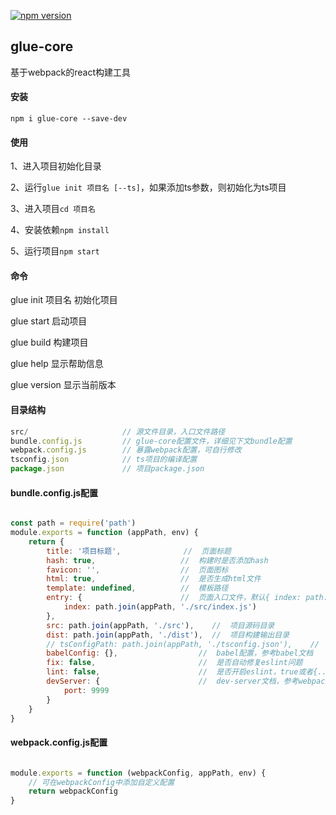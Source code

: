 
[![npm version](https://img.shields.io/npm/v/glue-core.svg?style=flat)](https://www.npmjs.com/package/glue-core)


## glue-core
基于webpack的react构建工具



#### 安装

`npm i glue-core --save-dev`



#### 使用

1、进入项目初始化目录

2、运行`glue init 项目名 [--ts]`，如果添加ts参数，则初始化为ts项目

3、进入项目`cd 项目名`

4、安装依赖`npm install`

5、运行项目`npm start`



#### 命令

glue init 项目名     初始化项目

glue start          启动项目

glue build          构建项目

glue help           显示帮助信息

glue version        显示当前版本



#### 目录结构

```javascript
src/                     // 源文件目录，入口文件路径
bundle.config.js         // glue-core配置文件，详细见下文bundle配置
webpack.config.js        // 暴露webpack配置，可自行修改
tsconfig.json            // ts项目的编译配置
package.json             // 项目package.json
```


#### bundle.config.js配置

```javascript

const path = require('path')
module.exports = function (appPath, env) {
    return {
        title: '项目标题',              //  页面标题
        hash: true,                   //  构建时是否添加hash
        favicon: '',                  //  页面图标
        html: true,                   //  是否生成html文件
        template: undefined,          //  模板路径
        entry: {                      //  页面入口文件，默认{ index: path.join(appPath, 			'./src/index.js') }
            index: path.join(appPath, './src/index.js')
		},
        src: path.join(appPath, './src'),    //  项目源码目录
        dist: path.join(appPath, './dist'),  //  项目构建输出目录
        // tsConfigPath: path.join(appPath, './tsconfig.json'),    //  ts项目，ts配置文件路径，不填会自动使用默认配置
        babelConfig: {},                  //  babel配置，参考babel文档
        fix: false,                       //  是否自动修复eslint问题
        lint: false,                      //  是否开启eslint，true或者{...eslintOptions}，具体配置可参考eslint官网 -> Node.js API -> new ESLint(options)
        devServer: {                      //  dev-server文档，参考webpack文档中的配置
            port: 9999
        }
    }
}

```

#### webpack.config.js配置

```javascript

module.exports = function (webpackConfig, appPath, env) {
    // 可在webpackConfig中添加自定义配置
    return webpackConfig
}

```
